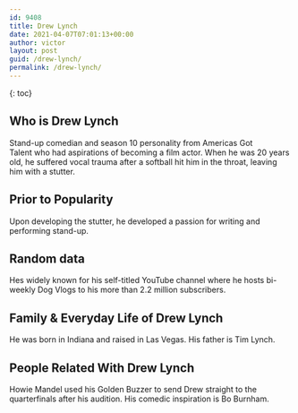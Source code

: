 ```yaml
---
id: 9408
title: Drew Lynch
date: 2021-04-07T07:01:13+00:00
author: victor
layout: post
guid: /drew-lynch/
permalink: /drew-lynch/
---
```



{: toc}


## Who is Drew Lynch



Stand-up comedian and season 10 personality from Americas Got Talent who had aspirations of becoming a film actor. When he was 20 years old, he suffered vocal trauma after a softball hit him in the throat, leaving him with a stutter. 

                
                
                
## Prior to Popularity



Upon developing the stutter, he developed a passion for writing and performing stand-up. 

                
                
                
## Random data



Hes widely known for his self-titled YouTube channel where he hosts bi-weekly Dog Vlogs to his more than 2.2 million subscribers. 

                
                
                
## Family & Everyday Life of Drew Lynch



He was born in Indiana and raised in Las Vegas. His father is Tim Lynch. 

                
                
                
## People Related With Drew Lynch



Howie Mandel used his Golden Buzzer to send Drew straight to the quarterfinals after his audition. His comedic inspiration is Bo Burnham.

                
              
            
          
          
          